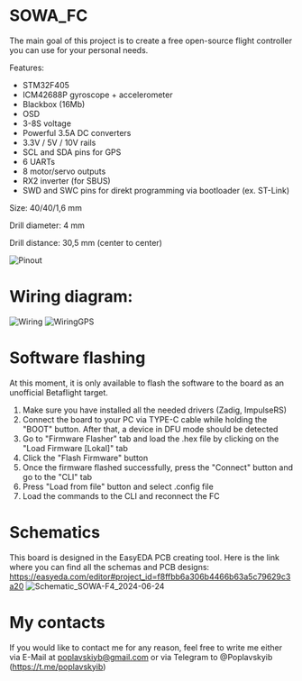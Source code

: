 # SOWA_FC
The main goal of this project is to create a free open-source flight controller you can use for your personal needs.

Features:
- STM32F405
- ICM42688P gyroscope + accelerometer
- Blackbox (16Mb)
- OSD
- 3-8S voltage
- Powerful 3.5A DC converters
- 3.3V / 5V / 10V rails
- SCL and SDA pins for GPS
- 6 UARTs
- 8 motor/servo outputs
- RX2 inverter (for SBUS)
- SWD and SWC pins for direkt programming via bootloader (ex. ST-Link)

Size: 40/40/1,6 mm

Drill diameter: 4 mm

Drill distance: 30,5 mm (center to center)

![Pinout](https://github.com/PoplavskyiB/SOWA_FC/assets/167243322/e67117a9-e37e-4fd5-865a-a49e9ddd90c3)

# Wiring diagram:
![Wiring](https://github.com/PoplavskyiB/SOWA_FC/assets/167243322/2423a88a-3354-4313-ac50-48c41776823a)
![WiringGPS](https://github.com/PoplavskyiB/SOWA_FC/assets/167243322/1aa1573c-b4a7-4d55-b7f9-d5b83f3ceccf)

# Software flashing

At this moment, it is only available to flash the software to the board as an unofficial Betaflight target.
1) Make sure you have installed all the needed drivers (Zadig, ImpulseRS)
2) Connect the board to your PC via TYPE-C cable while holding the "BOOT" button. After that, a device in DFU mode should be detected
3) Go to "Firmware Flasher" tab and load the .hex file by clicking on the "Load Firmware [Lokal]" tab
4) Click the "Flash Firmware" button
5) Once the firmware flashed successfully, press the "Connect" button and go to the "CLI" tab
6) Press "Load from file" button and select .config file
7) Load the commands to the CLI and reconnect the FC

# Schematics
This board is designed in the EasyEDA PCB creating tool. Here is the link where you can find all the schemas and PCB designs: https://easyeda.com/editor#project_id=f8ffbb6a306b4466b63a5c79629c3a20
![Schematic_SOWA-F4_2024-06-24](https://github.com/PoplavskyiB/SOWA_FC/assets/167243322/1b62517a-4905-46a9-8bb6-6d8feb7ada3f)


# My contacts

If you would like to contact me for any reason, feel free to write me either via E-Mail at poplavskiyb@gmail.com or via Telegram to @Poplavskyib (https://t.me/poplavskyib)

